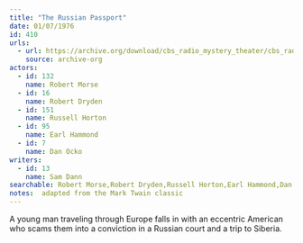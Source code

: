 ```yaml
---
title: "The Russian Passport"
date: 01/07/1976
id: 410
urls: 
  - url: https://archive.org/download/cbs_radio_mystery_theater/cbs_radio_mystery_theater-0401-0450.zip/cbs_radio_mystery_theater-0401-0450%2Fcbsrmt_0410_the_russian_passport.mp3
    source: archive-org
actors:  
  - id: 132
    name: Robert Morse  
  - id: 16
    name: Robert Dryden  
  - id: 151
    name: Russell Horton  
  - id: 95
    name: Earl Hammond  
  - id: 7
    name: Dan Ocko
writers:  
  - id: 13
    name: Sam Dann
searchable: Robert Morse,Robert Dryden,Russell Horton,Earl Hammond,Dan Ocko Sam Dann
notes:  adapted from the Mark Twain classic
---
```

A young man traveling through Europe falls in with an eccentric American who scams them into a conviction in a Russian court and a trip to Siberia.